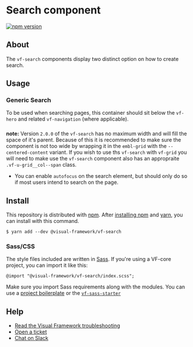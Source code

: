 # Search component

[![npm version](https://badge.fury.io/js/%40visual-framework%2Fvf-search.svg)](https://badge.fury.io/js/%40visual-framework%2Fvf-search)

## About

The `vf-search` components display two distinct option on how to create search.

## Usage

### Generic Search

To be used when searching pages, this container should sit below the `vf-hero` and related `vf-navigation` (where applicable).

###

**note:** Version `2.0.0` of the `vf-search` has no maximum width and will fill the space of it's parent. Because of this it is recommended to make sure the component is not too wide by wrapping it in the `embl-grid` with the `--centered-content` variant. If you wish to use ths `vf-search` with `vf-grid` you will need to make use the `vf-search` component also has an appropraite `.vf-u-grid__col--span` class.

- You can enable `autofocus` on the search element, but should only do so if most users intend to search on the page.

## Install

This repository is distributed with [npm](https://www.npmjs.com/). After [installing npm](https://www.npmjs.com/get-npm) and [yarn](https://classic.yarnpkg.com/en/docs/install), you can install with this command.

```
$ yarn add --dev @visual-framework/vf-search
```

### Sass/CSS

The style files included are written in [Sass](https://sass-lang.com/). If you're using a VF-core project, you can import it like this:

```
@import "@visual-framework/vf-search/index.scss";
```

Make sure you import Sass requirements along with the modules. You can use a [project boilerplate](https://stable.visual-framework.dev/building/) or the [`vf-sass-starter`](https://stable.visual-framework.dev/components/vf-sass-starter/)

## Help

- [Read the Visual Framework troubleshooting](https://stable.visual-framework.dev/troubleshooting/)
- [Open a ticket](https://github.com/visual-framework/vf-core/issues)
- [Chat on Slack](https://join.slack.com/t/visual-framework/shared_invite/enQtNDAxNzY0NDg4NTY0LWFhMjEwNGY3ZTk3NWYxNWVjOWQ1ZWE4YjViZmY1YjBkMDQxMTNlNjQ0N2ZiMTQ1ZTZiMGM4NjU5Y2E0MjM3ZGQ)
